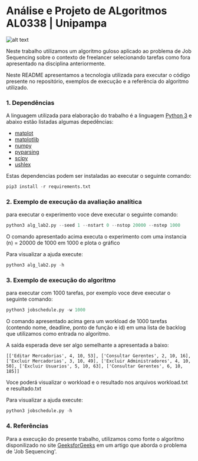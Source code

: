 # Análise e Projeto de ALgoritmos AL0338 | Unipampa
![alt text](https://unipampa.edu.br/portal/sites/default/files/assinatura_visual_unipampa_horizontal_cor_fundo_preto.jpg)

Neste trabalho utilizamos um algoritmo guloso aplicado ao problema de Job Sequencing sobre o contexto de freelancer selecionando tarefas como fora apresentado na disciplina anteriormente.

Neste README apresentamos a tecnologia utilizada para executar o código presente no repositório, exemplos de execução e a referência do algoritmo utilizado.

### 1. Dependências

A linguagem utilizada para elaboração do trabalho é a linguagem [Python 3](https://www.python.org/downloads/) e abaixo estão listadas algumas depedências:

- [matplot](https://matplotlib.org/)
- [matplotlib](https://matplotlib.org/)
- [numpy](https://numpy.org/doc/stable/user/quickstart.html)
- [pyparsing](https://pypi.org/project/pyparsing/)
- [scipy](https://www.scipy.org/)
- [ushlex](https://pypi.org/project/ushlex/)

Estas dependencias podem ser instaladas ao executar o seguinte comando:
```python
pip3 install -r requirements.txt
```

### 2. Exemplo de execução da avaliação analítica

para executar o experimento voce deve executar o seguinte comando:
```python
python3 alg_lab2.py --seed 1 --nstart 0 --nstop 20000 --nstep 1000
```
O comando apresentado acima executa o experimento com uma instancia (n) = 20000 de 1000 em 1000 e plota o gráfico

Para visualizar a ajuda execute:

```python
python3 alg_lab2.py -h
```

### 3. Exemplo de execução do algoritmo

para executar com 1000 tarefas, por exemplo voce deve executar o seguinte comando:
```python
python3 jobschedule.py -w 1000
```
O comando apresentado acima gera um workload de 1000 tarefas (contendo nome, deadline, ponto de função e id) em uma lista de backlog que utilizamos como entrada no algoritmo. 

A saída esperada deve ser algo semelhante a apresentada a
baixo:
```
[['Editar Mercadorias', 4, 10, 53], ['Consultar Gerentes', 2, 10, 16], ['Excluir Mercadorias', 3, 10, 49], ['Excluir Administradores', 4, 10, 50], ['Excluir Usuarios', 5, 10, 63], ['Consultar Gerentes', 6, 10, 185]]

```

Voce poderá visualizar o workload e o resultado nos arquivos workload.txt e resultado.txt

Para visualizar a ajuda execute:

```python
python3 jobschedule.py -h
```

### 4. Referências

Para a execução do presente trabalho, utilizamos como fonte o algoritmo disponilizado no site [GeeksforGeeks](https://www.geeksforgeeks.org/job-sequencing-problem/) em um artigo que aborda o problema de 'Job Sequencing'.
